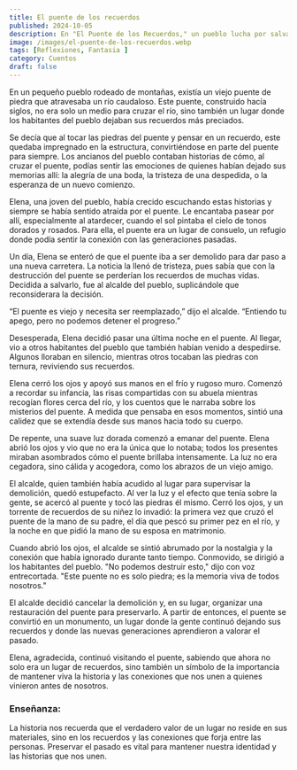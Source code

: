```yaml
---
title: El puente de los recuerdos
published: 2024-10-05
description: En "El Puente de los Recuerdos," un pueblo lucha por salvar un viejo puente cargado de memorias. A través de la historia de Elena, se muestra la importancia de preservar los recuerdos y las conexiones que nos unen a nuestro pasado.
image: /images/el-puente-de-los-recuerdos.webp
tags: [Reflexiones, Fantasia ]
category: Cuentos
draft: false 
---
```


En un pequeño pueblo rodeado de montañas, existía un viejo puente de piedra que atravesaba un río caudaloso. Este puente, construido hacía siglos, no era solo un medio para cruzar el río, sino también un lugar donde los habitantes del pueblo dejaban sus recuerdos más preciados.

Se decía que al tocar las piedras del puente y pensar en un recuerdo, este quedaba impregnado en la estructura, convirtiéndose en parte del puente para siempre. Los ancianos del pueblo contaban historias de cómo, al cruzar el puente, podías sentir las emociones de quienes habían dejado sus memorias allí: la alegría de una boda, la tristeza de una despedida, o la esperanza de un nuevo comienzo.

Elena, una joven del pueblo, había crecido escuchando estas historias y siempre se había sentido atraída por el puente. Le encantaba pasear por allí, especialmente al atardecer, cuando el sol pintaba el cielo de tonos dorados y rosados. Para ella, el puente era un lugar de consuelo, un refugio donde podía sentir la conexión con las generaciones pasadas.

Un día, Elena se enteró de que el puente iba a ser demolido para dar paso a una nueva carretera. La noticia la llenó de tristeza, pues sabía que con la destrucción del puente se perderían los recuerdos de muchas vidas. Decidida a salvarlo, fue al alcalde del pueblo, suplicándole que reconsiderara la decisión.

“El puente es viejo y necesita ser reemplazado,” dijo el alcalde. “Entiendo tu apego, pero no podemos detener el progreso.”

Desesperada, Elena decidió pasar una última noche en el puente. Al llegar, vio a otros habitantes del pueblo que también habían venido a despedirse. Algunos lloraban en silencio, mientras otros tocaban las piedras con ternura, reviviendo sus recuerdos.

Elena cerró los ojos y apoyó sus manos en el frío y rugoso muro. Comenzó a recordar su infancia, las risas compartidas con su abuela mientras recogían flores cerca del río, y los cuentos que le narraba sobre los misterios del puente. A medida que pensaba en esos momentos, sintió una calidez que se extendía desde sus manos hacia todo su cuerpo.

De repente, una suave luz dorada comenzó a emanar del puente. Elena abrió los ojos y vio que no era la única que lo notaba; todos los presentes miraban asombrados cómo el puente brillaba intensamente. La luz no era cegadora, sino cálida y acogedora, como los abrazos de un viejo amigo.

El alcalde, quien también había acudido al lugar para supervisar la demolición, quedó estupefacto. Al ver la luz y el efecto que tenía sobre la gente, se acercó al puente y tocó las piedras él mismo. Cerró los ojos, y un torrente de recuerdos de su niñez lo invadió: la primera vez que cruzó el puente de la mano de su padre, el día que pescó su primer pez en el río, y la noche en que pidió la mano de su esposa en matrimonio.

Cuando abrió los ojos, el alcalde se sintió abrumado por la nostalgia y la conexión que había ignorado durante tanto tiempo. Conmovido, se dirigió a los habitantes del pueblo. "No podemos destruir esto," dijo con voz entrecortada. "Este puente no es solo piedra; es la memoria viva de todos nosotros."

El alcalde decidió cancelar la demolición y, en su lugar, organizar una restauración del puente para preservarlo. A partir de entonces, el puente se convirtió en un monumento, un lugar donde la gente continuó dejando sus recuerdos y donde las nuevas generaciones aprendieron a valorar el pasado.

Elena, agradecida, continuó visitando el puente, sabiendo que ahora no solo era un lugar de recuerdos, sino también un símbolo de la importancia de mantener viva la historia y las conexiones que nos unen a quienes vinieron antes de nosotros.

### Enseñanza:

La historia nos recuerda que el verdadero valor de un lugar no reside en sus materiales, sino en los recuerdos y las conexiones que forja entre las personas. Preservar el pasado es vital para mantener nuestra identidad y las historias que nos unen.